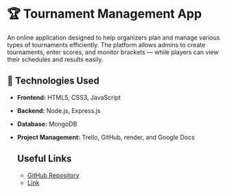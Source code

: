 # 🏆 Tournament Management App

An online application designed to help organizers plan and manage various types of tournaments efficiently. The platform allows admins to create tournaments, enter scores, and monitor brackets — while players can view their schedules and results easily.

## 📁 Technologies Used

- **Frontend:** HTML5, CSS3, JavaScript
- **Backend:** Node.js, Express.js
- **Database:** MongoDB
- **Project Management:** Trello, GitHub, render, and Google Docs

  <h2>Useful Links</h2>
        <ul>
            <li><a href="https://github.com/yunuscivan/grand4tournamentapp" target="_blank" rel="noopener noreferrer">GitHub Repository</a></li>
            <li><a href="https://project1-cik7.onrender.com/#home" target="_blank" rel="noopener noreferrer">Link</a></li>
        </ul>
